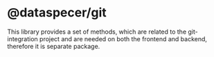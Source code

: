 @dataspecer/git
=========================

This library provides a set of methods, which are related to the git-integration project and are needed on both the frontend and backend, therefore it is separate package.
